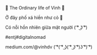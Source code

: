 🍃 The Ordinary life of Vinh 🍁 </coders>

Ở đây phố xá hiền như cỏ 🌿 </coders>

Có nỗi hồn nhiên giữa mặt người ( ͡° ͜ʖ ͡°)

#entj#digitalnomad

medium.com/@vinhdv   ( ͡°( ͡° ͜ʖ( ͡° ͜ʖ ͡°)ʖ ͡°) ͡°)
